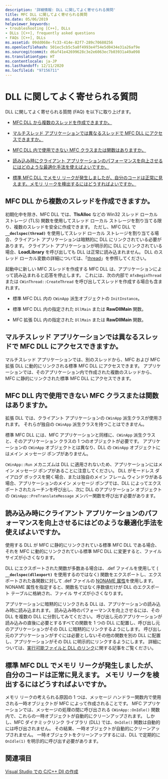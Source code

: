 ```yaml
---
description: '詳細情報: DLL に関してよく寄せられる質問'
title: MFC DLL に関してよく寄せられる質問
ms.date: 05/06/2019
helpviewer_keywords:
- troubleshooting [C++], DLLs
- DLLs [C++], frequently asked questions
- FAQs [C++], DLLs
ms.assetid: 09dd068e-fc33-414e-82f7-289c70680256
ms.openlocfilehash: 501ec5cb5c5a8f4993e4f54e5d0434e31a26af9e
ms.sourcegitcommit: d6af41e42699628c3e2e6063ec7b03931a49a098
ms.translationtype: HT
ms.contentlocale: ja-JP
ms.lasthandoff: 12/11/2020
ms.locfileid: "97156711"
---
```

# <a name="dll-frequently-asked-questions"></a>DLL に関してよく寄せられる質問

DLL に関してよく寄せられる質問 (FAQ) を以下に取り上げます。

- [MFC DLL から複数のスレッドを作成できますか。](#mfc_multithreaded_1)

- [マルチスレッド アプリケーションでは異なるスレッドで MFC DLL にアクセスできますか。](#mfc_multithreaded_2)

- [MFC DLL 内で使用できない MFC クラスまたは関数はありますか。](#mfc_prohibited_classes)

- [読み込み時にクライアント アプリケーションのパフォーマンスを向上させるにはどのような最適化手法を使えばよいですか。](#mfc_optimization)

- [標準 MFC DLL でメモリ リークが発生しましたが、自分のコードは正常に見えます。メモリ リークを検出するにはどうすればよいですか。](#memory_leak)

## <a name="can-an-mfc-dll-create-multiple-threads"></a><a name="mfc_multithreaded_1"></a> MFC DLL から複数のスレッドを作成できますか。

初期化中を除き、MFC DLL では、**TlsAlloc** などの Win32 スレッド ローカル ストレージ (TLS) 関数を使用してスレッド ローカル ストレージを割り当てる限り、複数のスレッドを安全に作成できます。 ただし、MFC DLL で **`__declspec(thread)`** を使用してスレッド ローカル ストレージを割り当てる場合、クライアント アプリケーションは暗黙的に DLL にリンクされている必要があります。 クライアント アプリケーションが明示的に DLL にリンクされている場合、**LoadLibrary** を呼び出しても DLL は正常に読み込まれません。 DLL のスレッド ローカル変数の詳細については、「[thread](../cpp/thread.md)」を参照してください。

起動中に新しい MFC スレッドを作成する MFC DLL は、アプリケーションによって読み込まれると応答を停止します。 これには、次の内部で `AfxBeginThread` または `CWinThread::CreateThread` を呼び出してスレッドを作成する場合も含まれます。

- 標準 MFC DLL 内の `CWinApp` 派生オブジェクトの `InitInstance`。

- 標準 MFC DLL 内の指定された `DllMain` または **RawDllMain** 関数。

- MFC 拡張 DLL 内の指定された `DllMain` または **RawDllMain** 関数。

## <a name="can-a-multithreaded-application-access-an-mfc-dll-in-different-threads"></a><a name="mfc_multithreaded_2"></a> マルチスレッド アプリケーションでは異なるスレッドで MFC DLL にアクセスできますか。

マルチスレッド アプリケーションでは、別のスレッドから、MFC および MFC 拡張 DLL に動的にリンクされる標準 MFC DLL にアクセスできます。 アプリケーションでは、そのアプリケーション内で作成された複数のスレッドから、MFC に静的にリンクされた標準 MFC DLL にアクセスできます。

## <a name="are-there-any-mfc-classes-or-functions-that-cannot-be-used-in-an-mfc-dll"></a><a name="mfc_prohibited_classes"></a> MFC DLL 内で使用できない MFC クラスまたは関数はありますか。

拡張 DLL では、クライアント アプリケーションの `CWinApp` 派生クラスが使用されます。 それらが独自の `CWinApp` 派生クラスを持つことはできません。

標準 MFC DLL には、MFC アプリケーションと同様に、`CWinApp` 派生クラスと、そのアプリケーション クラスの 1 つのオブジェクトが必要です。 アプリケーションの `CWinApp` オブジェクトとは異なり、DLL の `CWinApp` オブジェクトにはメイン メッセージ ポンプがありません。

`CWinApp::Run` メカニズムは DLL に適用されないため、アプリケーションにはメイン メッセージ ポンプがあることに注意してください。 DLL がモードレス ダイアログ ボックスを開く場合、または独自のメイン フレーム ウィンドウがある場合、アプリケーションのメイン メッセージ ポンプでは、DLL によってエクスポートされたルーチンを呼び出し、次に DLL のアプリケーション オブジェクトの `CWinApp::PreTranslateMessage` メンバー関数を呼び出す必要があります。

## <a name="what-optimization-techniques-should-i-use-to-improve-the-client-application39s-performance-when-loading"></a><a name="mfc_optimization"></a> 読み込み時にクライアント アプリケーションのパフォーマンスを向上させるにはどのような最適化手法を使えばよいですか。

使用する DLL が MFC に静的にリンクされている標準 MFC DLL である場合、それを MFC に動的にリンクされている標準 MFC DLL に変更すると、ファイル サイズが小さくなります。

DLL にエクスポートされた関数が多数ある場合は、.def ファイルを使用して ( **`__declspec(dllexport)`** を使用するのではなく) 関数をエクスポートし、エクスポートされた各関数に対して .def ファイルの [NONAME 属性](exporting-functions-from-a-dll-by-ordinal-rather-than-by-name.md)を使用します。 NONAME 属性を指定すると、関数名ではなく序数値だけが DLL のエクスポート テーブルに格納され、ファイル サイズが小さくなります。

アプリケーションに暗黙的にリンクされる DLL は、アプリケーションの読み込み時に読み込まれます。 読み込み時のパフォーマンスを向上させるには、その DLL を複数の DLL に分割してみてください。 呼び出し元のアプリケーションが読み込みの直後に必要とするすべての関数を 1 つの DLL に配置し、呼び出し元のアプリケーションがその DLL に暗黙的にリンクするようにします。 呼び出し元のアプリケーションがすぐには必要としないその他の関数を別の DLL に配置し、アプリケーションがその DLL に明示的にリンクするようにします。 詳細については、[実行可能ファイルと DLL のリンク](linking-an-executable-to-a-dll.md#determining-which-linking-method-to-use)に関する記事をご覧ください。

## <a name="there39s-a-memory-leak-in-my-regular-mfc-dll-but-my-code-looks-fine-how-can-i-find-the-memory-leak"></a><a name="memory_leak"></a> 標準 MFC DLL でメモリ リークが発生しましたが、自分のコードは正常に見えます。 メモリ リークを検出するにはどうすればよいですか。

メモリ リークの考えられる原因の 1 つは、メッセージ ハンドラー関数内で使用される一時オブジェクトが MFC によって作成されることです。 MFC アプリケーションでは、メッセージの処理の間に呼び出される `CWinApp::OnIdle()` 関数内で、これらの一時オブジェクトが自動的にクリーンアップされます。 しかし、MFC ダイナミックリンク ライブラリ (DLL) では、`OnIdle()` 関数は自動的には呼び出されません。 その結果、一時オブジェクトが自動的にクリーンアップされません。 一時オブジェクトをクリーンアップするには、DLL で定期的に `OnIdle(1)` を明示的に呼び出す必要があります。

## <a name="see-also"></a>関連項目

[Visual Studio での C/C++ Dll の作成](dlls-in-visual-cpp.md)
